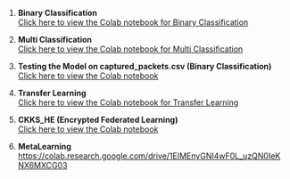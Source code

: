 1. **Binary Classification**  
   [Click here to view the Colab notebook for Binary Classification](https://colab.research.google.com/drive/1nOVWqhqWNHDGfxb-iGMTGYu8MWjIwxX3?usp=sharing)

2. **Multi Classification**  
   [Click here to view the Colab notebook for Multi Classification](https://colab.research.google.com/drive/1_NHC9iyU6xaBZob2Xjdbi5j6merLTeLw#scrollTo=tFP-ly2safQu)

3. **Testing the Model on captured_packets.csv (Binary Classification)**  
   [Click here to view the Colab notebook](https://colab.research.google.com/drive/1d-oPNw5ujJrF073HqwbO62qSxhH2lbeb#scrollTo=RZ_-Ogmxz1Yl)

4. **Transfer Learning**  
   [Click here to view the Colab notebook for Transfer Learning](https://colab.research.google.com/drive/1arox_hgBsFe3ZWRbExTaqo2TZ2nBgu3x?usp=sharing)

5. **CKKS_HE (Encrypted Federated Learning)**  
   [Click here to view the Colab notebook](https://colab.research.google.com/drive/1H4P4x7WVoNTZAcnl1bDacrBkgS-53mfa#scrollTo=-suS_dUTeafP)

6. **MetaLearning**
 https://colab.research.google.com/drive/1EIMEnyGNI4wF0L_uzQN0IeKNX6MXCG03
   
